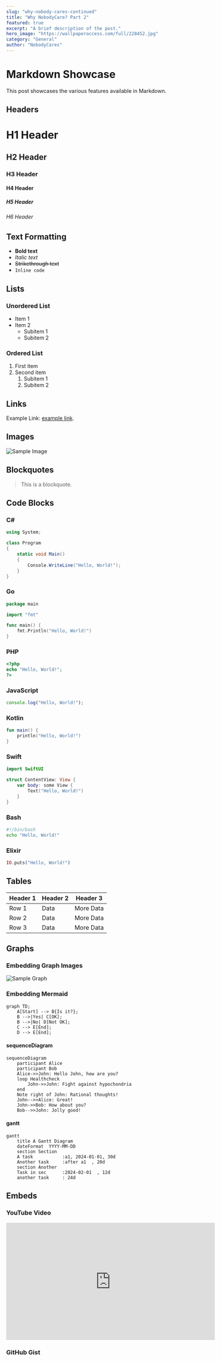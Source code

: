 ```yaml
---
slug: "why-nobody-cares-continued"
title: "Why NobodyCare? Part 2"
featured: true
excerpt: "A brief description of the post."
hero_image: "https://wallpaperaccess.com/full/228452.jpg"
category: "General"
author: "NobodyCares"
---
```


# Markdown Showcase

This post showcases the various features available in Markdown.

## Headers

# H1 Header
## H2 Header
### H3 Header
#### H4 Header
##### H5 Header
###### H6 Header

## Text Formatting

- **Bold text**
- *Italic text*
- ~~Strikethrough text~~
- `Inline code`

## Lists

### Unordered List

- Item 1
- Item 2
  - Subitem 1
  - Subitem 2

### Ordered List

1. First item
2. Second item
   1. Subitem 1
   2. Subitem 2

## Links

Example Link: [example link](https://www.example.com).

## Images

![Sample Image](https://via.placeholder.com/150)

## Blockquotes

> This is a blockquote.

## Code Blocks

### C#
```csharp
using System;

class Program
{
    static void Main()
    {
        Console.WriteLine("Hello, World!");
    }
}
```

### Go
```go
package main

import "fmt"

func main() {
    fmt.Println("Hello, World!")
}
```

### PHP
```php
<?php
echo "Hello, World!";
?>
```

### JavaScript
```javascript
console.log("Hello, World!");
```

### Kotlin
```kotlin
fun main() {
    println("Hello, World!")
}
```

### Swift
```swift
import SwiftUI

struct ContentView: View {
    var body: some View {
        Text("Hello, World!")
    }
}
```

### Bash
```bash
#!/bin/bash
echo "Hello, World!"
```

### Elixir
```elixir
IO.puts("Hello, World!")
```

## Tables

| Header 1 | Header 2 | Header 3 |
|----------|----------|----------|
| Row 1    | Data     | More Data|
| Row 2    | Data     | More Data|
| Row 3    | Data     | More Data|

## Graphs

### Embedding Graph Images

![Sample Graph](https://via.placeholder.com/350x150)

### Embedding Mermaid

```mermaid
graph TD;
    A[Start] --> B{Is it?};
    B -->|Yes| C[OK];
    B -->|No| D[Not OK];
    C --> E[End];
    D --> E[End];
```
#### sequenceDiagram

```mermaid
sequenceDiagram
    participant Alice
    participant Bob
    Alice->>John: Hello John, how are you?
    loop Healthcheck
        John->>John: Fight against hypochondria
    end
    Note right of John: Rational thoughts!
    John-->>Alice: Great!
    John->>Bob: How about you?
    Bob-->>John: Jolly good!
```
#### gantt

```mermaid
gantt
    title A Gantt Diagram
    dateFormat  YYYY-MM-DD
    section Section
    A task           :a1, 2024-01-01, 30d
    Another task     :after a1  , 20d
    section Another
    Task in sec      :2024-02-01  , 12d
    another task     : 24d
```

## Embeds

### YouTube Video

<iframe width="560" height="315" src="https://www.youtube.com/embed/dQw4w9WgXcQ" frameborder="0" allowfullscreen></iframe>


### GitHub Gist

<script src="https://gist.github.com/username/gist-id.js"></script>
